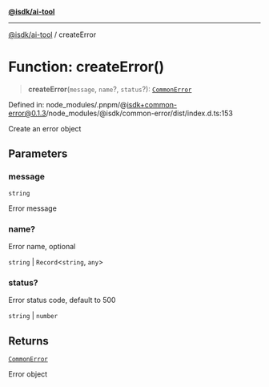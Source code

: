 [**@isdk/ai-tool**](../README.md)

***

[@isdk/ai-tool](../globals.md) / createError

# Function: createError()

> **createError**(`message`, `name`?, `status`?): [`CommonError`](../classes/CommonError.md)

Defined in: node\_modules/.pnpm/@isdk+common-error@0.1.3/node\_modules/@isdk/common-error/dist/index.d.ts:153

Create an error object

## Parameters

### message

`string`

Error message

### name?

Error name, optional

`string` | `Record`\<`string`, `any`\>

### status?

Error status code, default to 500

`string` | `number`

## Returns

[`CommonError`](../classes/CommonError.md)

Error object

